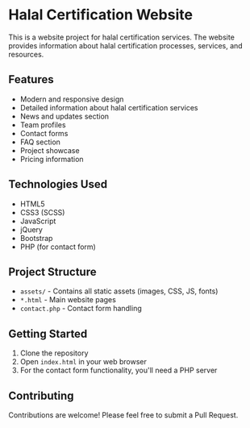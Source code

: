 # Halal Certification Website

This is a website project for halal certification services. The website provides information about halal certification processes, services, and resources.

## Features

- Modern and responsive design
- Detailed information about halal certification services
- News and updates section
- Team profiles
- Contact forms
- FAQ section
- Project showcase
- Pricing information

## Technologies Used

- HTML5
- CSS3 (SCSS)
- JavaScript
- jQuery
- Bootstrap
- PHP (for contact form)

## Project Structure

- `assets/` - Contains all static assets (images, CSS, JS, fonts)
- `*.html` - Main website pages
- `contact.php` - Contact form handling

## Getting Started

1. Clone the repository
2. Open `index.html` in your web browser
3. For the contact form functionality, you'll need a PHP server

## Contributing

Contributions are welcome! Please feel free to submit a Pull Request.
